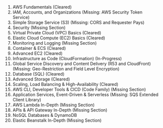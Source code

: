 1. AWS Fundamentals (Cleared)
2. IAM, Accounts, and Organizations (Missing: AWS Security Token Service)
3. Simple Storage Service (S3) (Missing: CORS and Requester Pays)
4. Security (Missing Section)
5. Virtual Private Cloud (VPC) Basics (Cleared)
6. Elastic Cloud Compute (EC2) Basics (Cleared)
7. Monitoring and Logging (Missing Section)
8. Container & ECS (Cleared)
9. Advanced EC2 (Cleared)
10. Infrastructure as Code (CloudFormation) (In-Progress)
11. Global Service Discovery and Content Delivery (R53 and CloudFront) (Missing: Geo-Restriction and Field Level Encryption)
12. Database (SQL) (Cleared)
13. Advanced Storage (Cleared)
14. Scaling, Load Balancing & High-Availability (Cleared)
15. AWS CLI, Developer Tools & CICD (Code Family) (Missing Section)
16. Application Services, Event-Driven & Serverless (Missing: SQS Extended Client Library)
17. AWS Lambda In-Depth (Missing Section)
18. APIs & API Gateway In-Depth (Missing Section)
19. NoSQL Databases & DynamoDB 
20. Elastic Beanstalk In-Depth (Missing Section)


